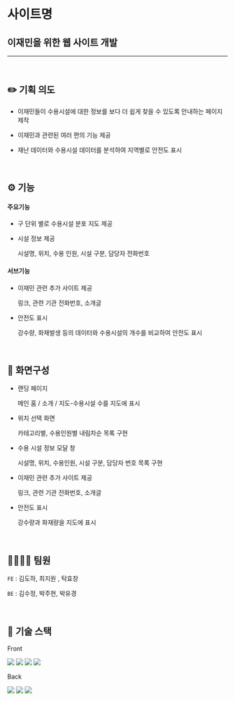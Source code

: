 # 사이트명
## 이재민을 위한 웹 사이트  개발
---
<br>

## ✏️ 기획 의도
- 이재민들이 수용시설에 대한 정보를 보다 더 쉽게 찾을 수 있도록 안내하는 페이지 제작
- 이재민과 관련된 여러 편의 기능 제공
- 재난 데이터와 수용시설 데이터를 분석하여 지역별로 안전도 표시
  
  <br />
## ⚙️ 기능
#### 주요기능
- 구 단위 별로 수용시설 분포 지도 제공
- 시설 정보 제공
    
    시설명, 위치, 수용 인원, 시설 구분, 담당자 전화번호
    

#### 서브기능
- 이재민 관련 추가 사이트 제공
    
    링크, 관련 기관 전화번호, 소개글
    
- 안전도 표시
    
    강수량, 화재발생 등의 데이터와 수용시설의 개수를 비교하여 안전도 표시

<br />

## 👀 화면구성
- 랜딩 페이지
    
    메인 홈 / 소개 / 지도-수용시설 수를 지도에 표시
    
- 위치 선택 화면
    
    카테고리별, 수용인원별 내림차순 목록 구현
    
- 수용 시설 정보 모달 창
    
    시설명, 위치, 수용인원, 시설 구분, 담당자 번호 목록 구현
    
- 이재민 관련 추가 사이트 제공
    
    링크, 관련 기관 전화번호, 소개글
    
- 안전도 표시
    
    강수량과 화재량을 지도에 표시

<br>

## 👨‍👩‍👧‍👦 팀원
`FE` : 김도하, 최지원 , 탁효창

`BE` : 김수정, 박주현, 박유경

<br />

## 🤖 기술 스택
Front


 <img src="https://img.shields.io/badge/javascript-F7DF1E?style=for-the-badge&logo=javascript&logoColor=black"> 
  <img src="https://img.shields.io/badge/react-61DAFB?style=for-the-badge&logo=react&logoColor=black"> 
  <img src="https://img.shields.io/badge/styled components-DB7093?style=for-the-badge&logo=styled-components&logoColor=white">
  <img src="https://img.shields.io/badge/figma-F24E1E?style=for-the-badge&logo=figma&logoColor=white">

<br>

 Back

  <img src="https://img.shields.io/badge/node.js-339933?style=for-the-badge&logo=Node.js&logoColor=white">
  <img src="https://img.shields.io/badge/express-000000?style=for-the-badge&logo=express&logoColor=white">
  <img src="https://img.shields.io/badge/mysql-4479A1?style=for-the-badge&logo=mysql&logoColor=white"> 

